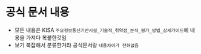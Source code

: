 # 공식 문서 내용
* 모든 내용은 KISA `주요정보통신기반시설_기술적_취약점_분석_평가_방법_상세가이드`에 내용을 가져다 복붙한것임
* 보기 복잡해서 분류한거라 공식문서랑 `내용차이가 전혀없음`
